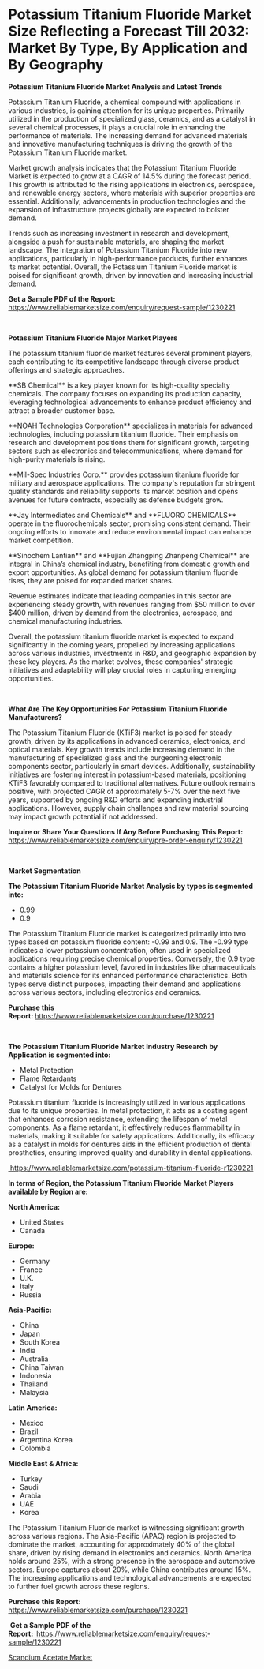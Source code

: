 <p><h1>Potassium Titanium Fluoride Market Size Reflecting a Forecast Till 2032: Market By Type, By Application and By Geography</h1></p><p><strong>Potassium Titanium Fluoride Market Analysis and Latest Trends</strong></p>
<p><p>Potassium Titanium Fluoride, a chemical compound with applications in various industries, is gaining attention for its unique properties. Primarily utilized in the production of specialized glass, ceramics, and as a catalyst in several chemical processes, it plays a crucial role in enhancing the performance of materials. The increasing demand for advanced materials and innovative manufacturing techniques is driving the growth of the Potassium Titanium Fluoride market.</p><p>Market growth analysis indicates that the Potassium Titanium Fluoride Market is expected to grow at a CAGR of 14.5% during the forecast period. This growth is attributed to the rising applications in electronics, aerospace, and renewable energy sectors, where materials with superior properties are essential. Additionally, advancements in production technologies and the expansion of infrastructure projects globally are expected to bolster demand.</p><p>Trends such as increasing investment in research and development, alongside a push for sustainable materials, are shaping the market landscape. The integration of Potassium Titanium Fluoride into new applications, particularly in high-performance products, further enhances its market potential. Overall, the Potassium Titanium Fluoride market is poised for significant growth, driven by innovation and increasing industrial demand.</p></p>
<p><strong>Get a Sample PDF of the Report:&nbsp;</strong> <a href="https://www.reliablemarketsize.com/enquiry/request-sample/1230221?utm_campaign=3365&utm_medium=2&utm_source=Github&utm_content=ia&utm_term=01042025&utm_id=potassium-titanium-fluoride">https://www.reliablemarketsize.com/enquiry/request-sample/1230221</a></p>
<p>&nbsp;</p>
<p><strong>Potassium Titanium Fluoride Major Market Players</strong></p>
<p><p>The potassium titanium fluoride market features several prominent players, each contributing to its competitive landscape through diverse product offerings and strategic approaches.</p><p>**SB Chemical** is a key player known for its high-quality specialty chemicals. The company focuses on expanding its production capacity, leveraging technological advancements to enhance product efficiency and attract a broader customer base.</p><p>**NOAH Technologies Corporation** specializes in materials for advanced technologies, including potassium titanium fluoride. Their emphasis on research and development positions them for significant growth, targeting sectors such as electronics and telecommunications, where demand for high-purity materials is rising.</p><p>**Mil-Spec Industries Corp.** provides potassium titanium fluoride for military and aerospace applications. The company's reputation for stringent quality standards and reliability supports its market position and opens avenues for future contracts, especially as defense budgets grow.</p><p>**Jay Intermediates and Chemicals** and **FLUORO CHEMICALS** operate in the fluorochemicals sector, promising consistent demand. Their ongoing efforts to innovate and reduce environmental impact can enhance market competition.</p><p>**Sinochem Lantian** and **Fujian Zhangping Zhanpeng Chemical** are integral in China’s chemical industry, benefiting from domestic growth and export opportunities. As global demand for potassium titanium fluoride rises, they are poised for expanded market shares.</p><p>Revenue estimates indicate that leading companies in this sector are experiencing steady growth, with revenues ranging from $50 million to over $400 million, driven by demand from the electronics, aerospace, and chemical manufacturing industries. </p><p>Overall, the potassium titanium fluoride market is expected to expand significantly in the coming years, propelled by increasing applications across various industries, investments in R&D, and geographic expansion by these key players. As the market evolves, these companies' strategic initiatives and adaptability will play crucial roles in capturing emerging opportunities.</p></p>
<p>&nbsp;</p>
<p><strong>What Are The Key Opportunities For Potassium Titanium Fluoride Manufacturers?</strong></p>
<p><p>The Potassium Titanium Fluoride (KTiF3) market is poised for steady growth, driven by its applications in advanced ceramics, electronics, and optical materials. Key growth trends include increasing demand in the manufacturing of specialized glass and the burgeoning electronic components sector, particularly in smart devices. Additionally, sustainability initiatives are fostering interest in potassium-based materials, positioning KTiF3 favorably compared to traditional alternatives. Future outlook remains positive, with projected CAGR of approximately 5-7% over the next five years, supported by ongoing R&D efforts and expanding industrial applications. However, supply chain challenges and raw material sourcing may impact growth potential if not addressed.</p></p>
<p><strong>Inquire or Share Your Questions If Any Before Purchasing This Report:</strong> <a href="https://www.reliablemarketsize.com/enquiry/pre-order-enquiry/1230221?utm_campaign=3365&utm_medium=2&utm_source=Github&utm_content=ia&utm_term=01042025&utm_id=potassium-titanium-fluoride">https://www.reliablemarketsize.com/enquiry/pre-order-enquiry/1230221</a></p>
<p>&nbsp;</p>
<p><strong>Market Segmentation</strong></p>
<p><strong>The Potassium Titanium Fluoride Market Analysis by types is segmented into:</strong></p>
<p><ul><li>0.99</li><li>0.9</li></ul></p>
<p><p>The Potassium Titanium Fluoride market is categorized primarily into two types based on potassium fluoride content: -0.99 and 0.9. The -0.99 type indicates a lower potassium concentration, often used in specialized applications requiring precise chemical properties. Conversely, the 0.9 type contains a higher potassium level, favored in industries like pharmaceuticals and materials science for its enhanced performance characteristics. Both types serve distinct purposes, impacting their demand and applications across various sectors, including electronics and ceramics.</p></p>
<p><strong>Purchase this Report:&nbsp;</strong><a href="https://www.reliablemarketsize.com/purchase/1230221?utm_campaign=3365&utm_medium=2&utm_source=Github&utm_content=ia&utm_term=01042025&utm_id=potassium-titanium-fluoride">https://www.reliablemarketsize.com/purchase/1230221</a></p>
<p>&nbsp;</p>
<p><strong>The Potassium Titanium Fluoride Market Industry Research by Application is segmented into:</strong></p>
<p><ul><li>Metal Protection</li><li>Flame Retardants</li><li>Catalyst for Molds for Dentures</li></ul></p>
<p><p>Potassium titanium fluoride is increasingly utilized in various applications due to its unique properties. In metal protection, it acts as a coating agent that enhances corrosion resistance, extending the lifespan of metal components. As a flame retardant, it effectively reduces flammability in materials, making it suitable for safety applications. Additionally, its efficacy as a catalyst in molds for dentures aids in the efficient production of dental prosthetics, ensuring improved quality and durability in dental applications.</p></p>
<p><a href="https://www.reliablemarketsize.com/potassium-titanium-fluoride-r1230221?utm_campaign=3365&utm_medium=2&utm_source=Github&utm_content=ia&utm_term=01042025&utm_id=potassium-titanium-fluoride">&nbsp;https://www.reliablemarketsize.com/potassium-titanium-fluoride-r1230221</a></p>
<p><strong>In terms of Region, the Potassium Titanium Fluoride Market Players available by Region are:</strong></p>
<p>
    <p> <strong> North America: </strong>
        <ul>
            <li>United States</li>
            <li>Canada</li>
        </ul>
        </p> 
    <p> <strong> Europe: </strong>
        <ul>
            <li>Germany</li>
            <li>France</li>
            <li>U.K.</li>
            <li>Italy</li>
            <li>Russia</li>
        </ul>
        </p> 
    <p> <strong> Asia-Pacific: </strong>
        <ul>
            <li>China</li>
            <li>Japan</li>
            <li>South Korea</li>
            <li>India</li>
            <li>Australia</li>
            <li>China Taiwan</li>
            <li>Indonesia</li>
            <li>Thailand</li>
            <li>Malaysia</li>
        </ul>
        </p> 
    <p> <strong> Latin America: </strong>
        <ul>
            <li>Mexico</li>
            <li>Brazil</li>
            <li>Argentina Korea</li>
            <li>Colombia</li>
        </ul>
        </p> 
    <p> <strong> Middle East & Africa: </strong>
        <ul>
            <li>Turkey</li>
            <li>Saudi</li>
            <li>Arabia</li>
            <li>UAE</li>
            <li>Korea</li>
        </ul>
    </p>
    </p>
<p><p>The Potassium Titanium Fluoride market is witnessing significant growth across various regions. The Asia-Pacific (APAC) region is projected to dominate the market, accounting for approximately 40% of the global share, driven by rising demand in electronics and ceramics. North America holds around 25%, with a strong presence in the aerospace and automotive sectors. Europe captures about 20%, while China contributes around 15%. The increasing applications and technological advancements are expected to further fuel growth across these regions.</p></p>
<p><strong>Purchase this Report: </strong><a href="https://www.reliablemarketsize.com/purchase/1230221?utm_campaign=3365&utm_medium=2&utm_source=Github&utm_content=ia&utm_term=01042025&utm_id=potassium-titanium-fluoride">https://www.reliablemarketsize.com/purchase/1230221</a></p>
<p>&nbsp;<strong>Get a Sample PDF of the Report:&nbsp;&nbsp;</strong><a href="https://www.reliablemarketsize.com/enquiry/request-sample/1230221?utm_campaign=3365&utm_medium=2&utm_source=Github&utm_content=ia&utm_term=01042025&utm_id=potassium-titanium-fluoride">https://www.reliablemarketsize.com/enquiry/request-sample/1230221</a></p>
<p><strong></strong></p>
<p><p><a href="https://github.com/fraryatena85/Market-Research-Report-List-1/blob/main/scandium-acetate-market.md?utm_campaign=3365&utm_medium=2&utm_source=Github&utm_content=ia&utm_term=01042025&utm_id=potassium-titanium-fluoride">Scandium Acetate Market</a></p></p>